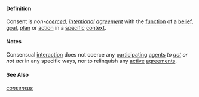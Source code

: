 #### Definition

Consent is *non-[coerced](https://github.com/gcassel/Modular-Organization-Terminology/blob/master/terms/coercion.md), [intentional](https://github.com/gcassel/Modular-Organization-Terminology/blob/master/terms/intention.md) [agreement](https://github.com/gcassel/Modular-Organization-Terminology/blob/master/terms/agreement.md)* with the [function](https://github.com/gcassel/Modular-Organization-Terminology/blob/master/terms/function.md) of a [belief](https://github.com/gcassel/Modular-Organization-Terminology/blob/master/terms/belief.md), [goal](https://github.com/gcassel/Modular-Organization-Terminology/blob/master/terms/goal.md), [plan](https://github.com/gcassel/Modular-Organization-Terminology/blob/master/terms/plan.md) or [action](https://github.com/gcassel/Modular-Organization-Terminology/blob/master/terms/action.md) in a [specific](https://github.com/gcassel/Modular-Organization-Terminology/blob/master/terms/specific.md) [context](https://github.com/gcassel/Modular-Organization-Terminology/blob/master/terms/context.md).  

#### Notes

Consensual [interaction](https://github.com/gcassel/Modular-Organization-Terminology/blob/master/terms/interaction.md) does not coerce any [participating](https://github.com/gcassel/Modular-Organization-Terminology/blob/master/terms/participate.md) [agents](https://github.com/gcassel/Modular-Organization-Terminology/blob/master/terms/agent.md) *to [act](https://github.com/gcassel/Modular-Organization-Terminology/blob/master/terms/action.md) or not act* in any specific ways, nor to relinquish any [active](https://github.com/gcassel/Modular-Organization-Terminology/blob/master/terms/active.md) [agreements](https://github.com/gcassel/Modular-Organization-Terminology/blob/master/terms/agreement.md).
 
#### See Also

*[consensus](https://github.com/gcassel/Modular-Organization-Terminology/blob/master/terms/consensus.md)*
 

